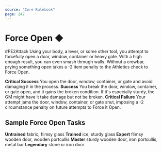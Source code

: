 ```yaml
---
source: "Core Rulebook"
page: 242
---
```

# Force Open ◆
#PE2Attack
Using your body, a lever, or some other tool, you attempt to forcefully open a door, window, container or heavy gate. With a high enough result, you can even smash through walls. Without a crowbar, prying something open takes a -2 item penalty to the Athletics check to Force Open.

**Critical Success** You open the door, window, container, or gate and avoid damaging it in the process.
**Success** You break the door, window, container, or gate open, and it gains the broken condition. If it's especially sturdy, the GM might have it take damage but not be broken.
**Critical Failure** Your attempt jams the door, window, container, or gate shut, imposing a -2 circumstance penalty on future attempts to Force it Open.

## Sample Force Open Tasks
**Untrained** fabric, flimsy glass
**Trained** ice, sturdy glass
**Expert** flimsy wooden door, wooden portcullis
**Master** sturdy wooden door, iron portcullis, metal bar
**Legendary** stone or iron door